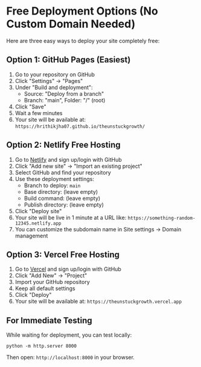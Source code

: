 # Free Deployment Options (No Custom Domain Needed)

Here are three easy ways to deploy your site completely free:

## Option 1: GitHub Pages (Easiest)

1. Go to your repository on GitHub
2. Click "Settings" → "Pages"
3. Under "Build and deployment":
   - Source: "Deploy from a branch"
   - Branch: "main", Folder: "/" (root)
4. Click "Save"
5. Wait a few minutes
6. Your site will be available at: `https://hrithikjha07.github.io/theunstuckgrowth/`

## Option 2: Netlify Free Hosting

1. Go to [Netlify](https://app.netlify.com/) and sign up/login with GitHub
2. Click "Add new site" → "Import an existing project"
3. Select GitHub and find your repository
4. Use these deployment settings:
   - Branch to deploy: `main`
   - Base directory: (leave empty)
   - Build command: (leave empty)
   - Publish directory: (leave empty)
5. Click "Deploy site"
6. Your site will be live in 1 minute at a URL like: `https://something-random-12345.netlify.app`
7. You can customize the subdomain name in Site settings → Domain management

## Option 3: Vercel Free Hosting

1. Go to [Vercel](https://vercel.com/) and sign up/login with GitHub
2. Click "Add New" → "Project"
3. Import your GitHub repository
4. Keep all default settings
5. Click "Deploy"
6. Your site will be available at: `https://theunstuckgrowth.vercel.app`

## For Immediate Testing

While waiting for deployment, you can test locally:

```
python -m http.server 8000
```

Then open: `http://localhost:8000` in your browser. 